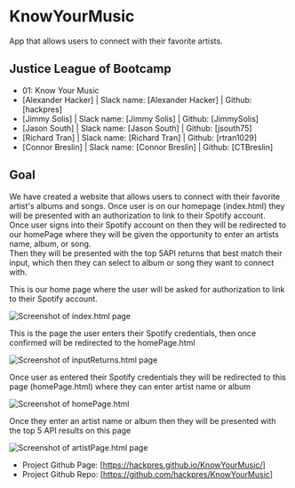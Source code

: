 # KnowYourMusic
App that allows users to connect with their favorite artists.

## Justice League of Bootcamp
* 01: Know Your Music
* [Alexander Hacker] | Slack name: [Alexander Hacker] | Github: [hackpres]
* [Jimmy Solis] | Slack name: [Jimmy Solis] | Github: [JimmySolis]
* [Jason South] | Slack name: [Jason South] | Github: [jsouth75]
* [Richard Tran] | Slack name: [Richard Tran] | Github: [rtran1029]
* [Connor Breslin] | Slack name: [Connor Breslin] | Github: [CTBreslin]

## Goal

We have created a website that allows users to connect with their favorite artist's albums and songs. 
Once user is on our homepage (index.html) they will be presented with an authorization to link to their Spotify account.  
Once user signs into their Spotify account on then they will be redirected to our homePage where they will be given the opportunity to enter an artists name, album, or song.  
Then they will be presented with the top 5API returns that best match their input, which then they can select to album or song they want to connect with.

<!-- index.html script.js --->
This is our home page where the user will be asked for authorization to link to their Spotify account. 


![Screenshot of index.html page]()

<!-- inputReturns.html inputReturns.js -->
This is the page the user enters their Spotify credentials, then once confirmed will be redirected to the homePage.html

![Screenshot of inputReturns.html page]()

<!-- homePage.html homePage.js -->
Once user as entered their Spotify credentials they will be redirected to this page (homePage.html) where they can enter artist name or album

![Screenshot of homePage.html]()

<!-- artistPage.html artistPage.js -->
Once they enter an artist name or album then they will be presented with the top 5 API results on this page

![Screenshot of artistPage.html page](.)

* Project Github Page: [https://hackpres.github.io/KnowYourMusic/]
* Project Github Repo: [https://github.com/hackpres/KnowYourMusic]

<!-- not completed -->